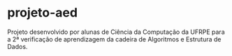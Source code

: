 # projeto-aed
Projeto desenvolvido por alunas de Ciência da Computação da UFRPE para a 2ª verificação de aprendizagem da cadeira de Algoritmos e Estrutura de Dados.
